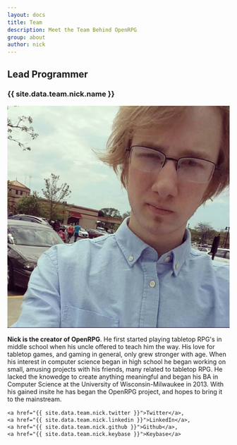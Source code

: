 ```yaml
---
layout: docs
title: Team
description: Meet the Team Behind OpenRPG
group: about
author: nick
---
```


<h2>Lead Programmer</h2>
<div class="bio">
    <h3>{{ site.data.team.nick.name }}</h3>
    <p>
        <img src="/assets/images/bios/nick.png"/>
    </p>
    <p><b>Nick is the creator of OpenRPG</b>. He first started playing tabletop RPG's in middle school when his uncle offered to teach him the way. His love for tabletop games, and gaming in general, only grew stronger with age. When his interest in computer science began in high school he began working on small, amusing projects with his friends, many related to tabletop RPG. He lacked the knowedge to create anything meaningful and began his BA in Computer Science at the University of Wisconsin-Milwaukee in 2013. With his gained insite he has began the OpenRPG project, and hopes to bring it to the mainstream.</p>

    <a href="{{ site.data.team.nick.twitter }}">Twitter</a>,
    <a href="{{ site.data.team.nick.linkedin }}">LinkedIn</a>,
    <a href="{{ site.data.team.nick.github }}">Github</a>,
    <a href="{{ site.data.team.nick.keybase }}">Keybase</a>
</div>